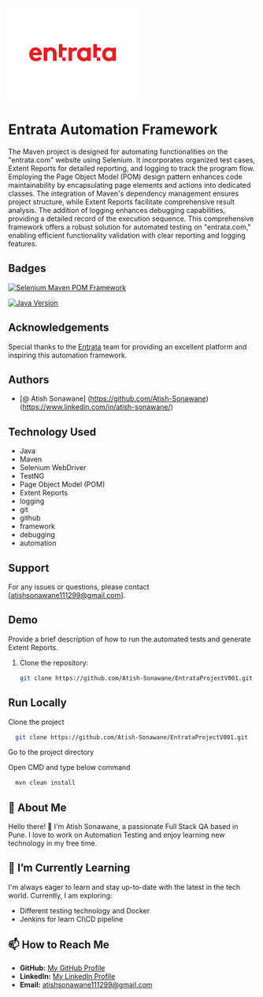 
![Logo](https://github.com/Atish-Sonawane/EntrataProjectV001/blob/main/Logo/logo%20entrata.png)

# Entrata Automation Framework

The Maven project is designed for automating functionalities on the "entrata.com" website using Selenium. It incorporates organized test cases, Extent Reports for detailed reporting, and logging to track the program flow. Employing the Page Object Model (POM) design pattern enhances code maintainability by encapsulating page elements and actions into dedicated classes. The integration of Maven's dependency management ensures project structure, while Extent Reports facilitate comprehensive result analysis. The addition of logging enhances debugging capabilities, providing a detailed record of the execution sequence. This comprehensive framework offers a robust solution for automated testing on "entrata.com," enabling efficient functionality validation with clear reporting and logging features.


## Badges


[![Selenium Maven POM Framework](https://img.shields.io/badge/Framework-Selenium%20Maven%20POM-brightgreen)](https://github.com/Atish-Sonawane/EntrataProjectV001.git)

[![Java Version](https://img.shields.io/badge/Java-8%2B-orange.svg)](https://www.java.com/en/download/)




## Acknowledgements
Special thanks to the [Entrata](https://www.entrata.com/) team for providing an excellent platform and inspiring this automation framework.


## Authors

- [@ Atish Sonawane]
(https://github.com/Atish-Sonawane)   
(https://www.linkedin.com/in/atish-sonawane/)



## Technology Used

- Java
- Maven
- Selenium WebDriver
- TestNG
- Page Object Model (POM)
- Extent Reports
- logging
- git
- github
- framework
- debugging
- automation
## Support

For any issues or questions, please contact [atishsonawane111299@gmail.com].


## Demo

Provide a brief description of how to run the automated tests and generate Extent Reports.

1. Clone the repository:

   ```bash
   git clone https://github.com/Atish-Sonawane/EntrataProjectV001.git


## Run Locally

Clone the project

```bash
  git clone https://github.com/Atish-Sonawane/EntrataProjectV001.git
```

Go to the project directory

Open CMD and type below command

```bash
  mvn clean install
```


## 🚀 About Me

Hello there! 👋 I'm Atish Sonawane, a passionate Full Stack QA based in Pune. I love to work on Automation Testing and enjoy learning new technology in my free time.


## 🌱 I’m Currently Learning

I'm always eager to learn and stay up-to-date with the latest in the tech world. Currently, I am exploring:

- Different testing technology and Docker
- Jenkins for learn CI\CD pipeline

## 📫 How to Reach Me

- **GitHub:** [My GitHub Profile](https://github.com/Atish-Sonawane)
- **LinkedIn:** [My LinkedIn Profile](https://www.linkedin.com/in/atish-sonawane/)
- **Email:** atishsonawane111299@gmail.com



